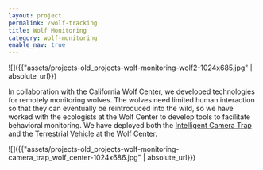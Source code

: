 ```yaml
---
layout: project
permalink: /wolf-tracking
title: Wolf Monitoring
category: wolf-monitoring
enable_nav: true
---
```

![]({{"assets/projects-old_projects-wolf-monitoring-wolf2-1024x685.jpg" | absolute_url}})


In collaboration with the California Wolf Center, we developed technologies for remotely monitoring wolves. The wolves need limited human interaction so that they can eventually be reintroduced into the wild, so we have worked with the ecologists at the Wolf Center to develop tools to facilitate behavioral monitoring. We have deployed both the <a href="/intelligent-camera-trap">Intelligent Camera Trap</a> and the <a href="/terrestrial-vehicle">Terrestrial Vehicle</a> at the Wolf Center.

![]({{"assets/projects-old_projects-wolf-monitoring-camera_trap_wolf_center-1024x686.jpg" | absolute_url}})



<!-- ![]({{"assets/projects-old_projects-wolf-monitoring-ucsdlogo_tiny.png" | absolute_url}})

![]({{"assets/projects-old_projects-wolf-monitoring-nsf_logo_tiny.png" | absolute_url}})

![]({{"assets/projects-old_projects-wolf-monitoring-qi_logo_tiny.png" | absolute_url}})

![]({{"assets/projects-old_projects-wolf-monitoring-natgeo_logo_tiny.png" | absolute_url}})

![]({{"assets/projects-old_projects-wolf-monitoring-BlueRobotics-e1467869361673.png" | absolute_url}})

![]({{"assets/projects-old_projects-wolf-monitoring-intel_logo_tiny.png" | absolute_url}})

![]({{"assets/projects-old_projects-wolf-monitoring-ubnt_logo_tiny.png" | absolute_url}})

![]({{"assets/projects-old_projects-wolf-monitoring-occipital-white-logo.png" | absolute_url}})   -->